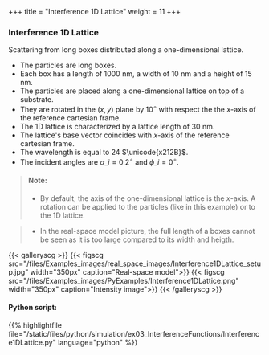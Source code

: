 +++
title = "Interference 1D Lattice"
weight = 11
+++

### Interference 1D Lattice

Scattering from long boxes distributed along a one-dimensional lattice.

* The particles are long boxes.
* Each box has a length of $1000$ nm, a width of $10$ nm and a height of $15$ nm.
* The particles are placed along a one-dimensional lattice on top of a substrate.
* They are rotated in the $(x,y)$ plane by $10^{\circ}$ with respect the the $x$-axis of the reference cartesian frame.
* The 1D lattice is characterized by a lattice length of $30$ nm.
* The lattice's base vector coincides with $x$-axis of the reference cartesian frame.
* The wavelength is equal to $24$ $\unicode{x212B}$.
* The incident angles are $\alpha\_i = 0.2 ^{\circ}$ and $\phi\_i = 0^{\circ}$.

> #### Note:
> * By default, the axis of the one-dimensional lattice is the $x$-axis. A rotation can be applied to the particles (like in this example) or to the 1D lattice.  

> * In the real-space model picture, the full length of a boxes cannot be seen as it is too large compared to its width and heigth.    


{{< galleryscg >}}
{{< figscg src="/files/Examples_images/real_space_images/Interference1DLattice_setup.jpg" width="350px" caption="Real-space model">}}
{{< figscg src="/files/Examples_images/PyExamples/Interference1DLattice.png" width="350px" caption="Intensity image">}}
{{< /galleryscg >}}

#### Python script:
{{% highlightfile file="/static/files/python/simulation/ex03_InterferenceFunctions/Interference1DLattice.py" language="python" %}}
